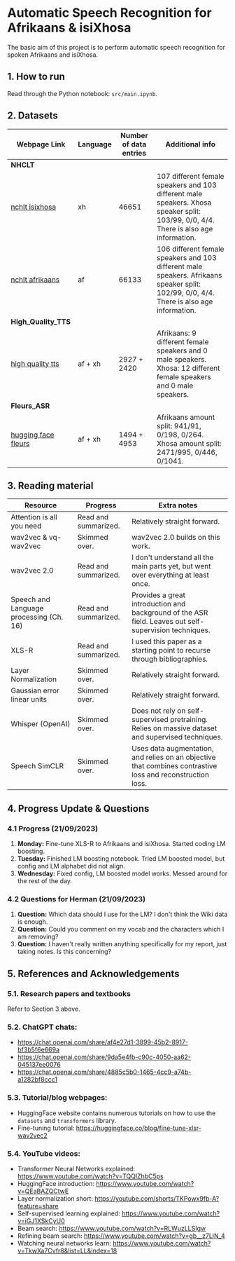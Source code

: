 # Automatic Speech Recognition for Afrikaans & isiXhosa
The basic aim of this project is to perform automatic speech recognition for 
spoken Afrikaans and isiXhosa. 

## 1. How to run
Read through the Python notebook: ``src/main.ipynb``.

## 2. Datasets
| Webpage Link | Language | Number of data entries | Additional info |
|--------------|----------|------------------------|-----------------|
|**NHCLT**||||
| [nchlt isixhosa](https://repo.sadilar.org/handle/20.500.12185/279)                 | xh      | 46651       | 107 different female speakers and 103 different male speakers. Xhosa speaker split: 103/99, 0/0, 4/4. There is also age information. |
| [nchlt afrikaans](https://repo.sadilar.org/handle/20.500.12185/280)                | af      | 66133       | 106 different female speakers and 103 different male speakers. Afrikaans speaker split: 102/99, 0/0, 4/4. There is also age information. |
|**High_Quality_TTS**||||
| [high quality tts](https://repo.sadilar.org/handle/20.500.12185/527)               | af + xh | 2927 + 2420 | Afrikaans: 9 different female speakers and 0 male speakers. Xhosa: 12 different female speakers and 0 male speakers. |
|**Fleurs_ASR**||||
| [hugging face fleurs](https://huggingface.co/datasets/google/fleurs)               | af + xh | 1494 + 4953 | Afrikaans amount split: 941/91, 0/198, 0/264. Xhosa amount split: 2471/995, 0/446, 0/1041. |

<!-- ## Datasets I am not using
| Webpage Link | Language | Number of data entries | Additional info |
|--------------|----------|------------------------|-----------------|
|**Lwazi_ASR**||||
| [lwazi isixhosa asr](https://repo.sadilar.org/handle/20.500.12185/460)             | xh      | 6300        | 210 different speakers (30 sentences each): 107 female speakers and 101 male speakers (2 unknown). The examples for each speaker are not very long, and the transcritptions need to be preprocessed in their own way. The spoken sentences are the same for every speaker. There is also age information. Cellphone quality recordings. |
| [lwazi afrikaans asr](https://repo.sadilar.org/handle/20.500.12185/434)            | af      | 6000        | 200 different speakers (30 sentences each): 98 female speakers and 101 male speakers (1 unknown). The examples for each speaker are not very long, and the transcritptions need to be preprocessed in their own way. The spoken sentences are the same for every speaker. There is also age information. Cellphone quality recordings. |
|**African_Speech_Tech**||||
| [african speech tech (xh)](https://repo.sadilar.org/handle/20.500.12185/305)       | xh      | Not sure.   | Struggling with the format of the dataset. The audio files are in ``.alaw`` format and the full sentence transcriptions are not given (they provide ``.TextGrid`` files). |
| [african speech tech (af)](https://repo.sadilar.org/handle/20.500.12185/400)       | af      | Not sure.   | Struggling with the format of the dataset. The audio files are in ``.alaw`` format and the full sentence transcriptions are not given (they provide ``.TextGrid`` files). |
|**Coloured/black Afrikaans**||||
| [coloured afrikaans](https://repo.sadilar.org/handle/20.500.12185/444)             | af      | Not sure.   | Struggling with the format of the dataset. The audio files are in ``.alaw`` format and the full sentence transcriptions are not given (they provide ``.TextGrid`` files). |
| [black afrikaans](https://repo.sadilar.org/handle/20.500.12185/422)                | af      | Not sure.   | Struggling with the format of the dataset. The audio files are in ``.alaw`` format and the full sentence transcriptions are not given (they provide ``.TextGrid`` files). |
|**Multipron corpus**||||
| [multipron corpus](https://repo.sadilar.org/handle/20.500.12185/379)               | af      | ~2500-3000  | Proper names dataset. 7 female speaker and 6 male speakers. | -->

## 3. Reading material
| Resource | Progress | Extra notes |
|-|-|-|
| Attention is all you need | Read and summarized. | Relatively straight forward. | 
| wav2vec & vq-wav2vec | Skimmed over. | wav2vec 2.0 builds on this work.|
| wav2vec 2.0 | Read and summarized. | I don't understand all the main parts yet, but went over everything at least once. |
| Speech and Language processing (Ch. 16) | Read and summarized. | Provides a great introduction and background of the ASR field. Leaves out self-supervision techniques. |
| XLS-R | Read and summarized. | I used this paper as a starting point to recurse through bibliographies. |
| Layer Normalization | Skimmed over. | Relatively straight forward. |
| Gaussian error linear units | Skimmed over. | Relatively straight forward. |
| Whisper (OpenAI) | Skimmed over. | Does not rely on self-supervised pretraining. Relies on massive dataset and supervised techniques. | |
| Speech SimCLR | Skimmed over. | Uses data augmentation, and relies on an objective that combines contrastive loss and reconstruction loss. |

<!-- ### Progress (11/08/2023)
   1. Downloaded Afrikaans and isiXhosa TTS datasets.
   2. Performed preprocessing to convert data into Dataset format for huggingface.
   3. Created a train/validation/test set from the data.
   4. Bare minimum text normalization for the label/sentences/transcripts.
   5. Imported large XLS-R model and fine-tuned with Afrikaans data + saved a model.

### Questions for Herman (11/08/2023)
   1. **Question:** What's next? In what direction are we heading towards?
        - **Answer:** First clean up pipeline and sort out datasets.
   2. **Question:** Do you expect me to implement and train a similar model from scratch?
        - **Answer:** ...
   3. **Question:** Should diacritics be removed? Other preprocessing tips?
        - **Answer:** No, keep it as simple as possible.
   4. **Question:** I'm not entirely sure what a sensible method is for 
      choosing a validation/test set. Right now I am splitting
      randomly.
        - **Answer:** Choose test/validation set very carefully & don't split randomly.
   5. **Question:** Should I remove the English sentences from the Afrikaans and
      isiXhosa datasets?
        - **Answer:** No.
   6. **Question:** Siswati or isiXhosa?
        - **Answer:** Use isiXhosa for now.

### Progress (18/08/2023)
   1. Downloaded more datasets.
   2. Familiarized with HuggingFace hub and can now load and store models.
   3. Further research into how XLS-R works.
   4. Research into how OpenAI's whisper works.

### Questions for Herman (18/08/2023)
   1. **Question:** *(More for myself)* Why are NNs preferred over other 
    machine learning algorithms for the problem of speech recognition?
   machine learning algorithms for the problem of speech recognition?
         - **ChatGPT answer:** In summary, neural networks are preferred for 
         automatic speech recognition due to their capacity for automatic 
         feature learning, end-to-end modeling, robustness to variability, 
         utilization of large-scale data, and adaptability through transfer 
         learning. These characteristics collectively contribute to their 
         superior performance in ASR tasks.
   2. Is the development set the same as the validation set? Why do people use
   less data entries in their dev sets than in their test sets?
         - **Herman answer:** Over the years NNs started to perform much better
         than the goto models, which were HMMs at the time.
   3. **Question:** Is the development set the same as the validation set? 
   Why do people use less data entries in their dev sets than in their test sets?
         - **Answer:** Could be for many different reasons, but most likely it is
         small so that the training set can be as large as possible.

### Progress (29/08/2023)
   1. Completed dataset exploration. Unfortunately, more than half of the datasets
   which I downloaded/requested are either (1) not available anymore, (2) impractical format,
   or (3) are not useful for ASR tasks (eg. datasets that contain limited number of speakers).
   2. Read through the literature of ASR, which includes research papers and textbook chapters.
   I also made hand-written summaries of the resources which I thought were important. 
   The table below provides a summary of the papers/resources which I either read or summarized.

### Questions for Herman (29/08/2023)
   1. **Discussion:** I can see two approaches of creating a train/val/test set.
   The 1st approach is to use seperate datasets (NCHLT, Fleurs, high-quality-tts, etc.)
   for each of the train/val/test sets. The 2nd approach is to create a train/val/test
   set from each dataset (NCHLT, Fleurs, high-quality-tts, etc.) and then to combine
   each training set to create the final training set, etc.
         - **Conclusion:** Go for the 2nd approach, makes result section better.

### Progress (02/09/2023)
   1. **Finished dataset (DS) splits** for Afrikaans-exclusive DS, isiXhosa-exclusive DS, 
   and Afrikaans-isiXhosa-combined DS.
   2. **Uploaded Afrikaans-exclusive** DS to the HuggingFace [hub](https://huggingface.co/datasets/lucas-meyer/asr_af).
   3. **Continued reading** through the literature of ASR.

### Questions for Herman (02/09/2023)
   1. **Discussion:** If the data is already downloaded, then it takes
   about 3 minutes to load the Afrikaans-exclusive dataset from disk. 
   However, when using Google Colab it takes about 30 minutes to load 
   the Afrikaans-exclusive dataset from the HuggingFace hub. This is one
   of the reasons why I think using Google Colab will be a painful experience.
   Are there any available *super*-computers that I can get access to?

### Progress (08/09/2023)
   1. (Mon \& Tue) Familiarized myself with HPC1, and set SSH up with VPN.
   2. (Wed, Thu \& Fr) Tried to train xls-r model (300M) with ~ 65K Afrikaans instances. It became clear to me that having a GPU does not necessarily solve my previous issues. The main issue: Running out of GPU memory. There are few more ways to optimize GPU memory usage that I haven't tried (e.g. using a fully sharded backend).

### Questions for Herman (08/09/2023)
   1. **Discussion:** Should I continue trying to train the 300M xls-r model and/or the tiny/small whisper model using Huggingface? OR, should I try to implement the same models without using HuggingFace (i.e. only PyTorch.audio ...). My opinion is that HuggingFace is convenient, however there is less control. I would like to give HuggingFace one last chance over the weekend, since there are some things I can still try. However, I think that if Monday comes and I still don't have anything, I would like to try implementing it using the audio package from PyTorch (they have built-in support for CTC and Wav2Vec2).
      - **Answer:** Try to fine-tune one model on HF if you can. Use ``fairseq`` for the rest.
   2. **Discussion:** Would like to discuss potential research questions that we can answer. Would appreciate if you could give input and raise any potential concerns.
      - **Answer:** Three tiers of goals: (1) Fine-tune XLS-R to Afrikaans and isiXhosa. (2) Compare pretraining from scratch + finetuning VS. finetuning a pretrained model. (3) Pretraining on isiXhosa, finetuning on Zulu.

### Progress (15/09/2023)
   1. **Monday:** Finished presentation and prepared speech. Established three tiers of end-goals: 
      1. Fine-tune XLS-R to Afrikaans and isiXhosa.
      2. Comparison: Pretraining wav2vec2 from scratch + finetuning VS. finetuning a pretrained XLS-R model.
      3. Comparison: Pretraining on isiXhosa and finetuning on Zulu VS. pretraining on Afrikaans and finetuning on Zulu.
   2. **Tuesday:** Researched wav2vec2 pretraining and ran fine-tuning script on Google Colab.
   3. **Wednesday:** Started with report layout, continued struggling with HPC and eventually gave up.
   4. **Thursday:** Bought GC compute unnits, fine-tuned XLS-R with AF data (excl. NCHLT data).
   I also started pretraining a wav2vec model from scratch using HuggingFace and the AF NCHLT dataset.
   5. **Friday:** Edited README and prepared for meeting, not much yet. I am looking at the following things at the moment:
      - Continue to fine-tune XLS-R 300M model using different hyperparameter values. Since the model overfits,
      I would like to decrease the learning rate and introduce callbacks like EarlyStopping.
      - Try to train a wav2vec2 model from scratch using the NCHLT data. The issue right now is that I am getting NaN loss
      and cosine similarity. According to some online users the issue arises from having a too large learning rate 
      (or too small batch size).
      - Write a little bit of the *background* and *related work* sections of the report.

![](images/pretrain.png)

### Questions for Herman (15/09/2023)
   1. **Question:** Can you comment on the three tiers of end-goals for the project. Is it too little/much? Is it over/under-ambitious?
   2. **Question:** Can we talk about installing a computer in the Media Lab?
   3. **Question:** Do you think it is fine to use NCHLT data for pretraining and the rest of the data for fine-tuning?
   4. **Question:** (``if answer_q2 == "no"``) Where can I find unsupervised speech data?
   5. **Question:** From your experience with ASR models, could you find a positive correlation between the learning rate and batch size?
   6. **Question:** What should I focus on the most?
   6. **Question:** Can you please help me with the layout of the report? -->

## 4. Progress Update & Questions

### 4.1 Progress (21/09/2023)
   1. **Monday:** Fine-tune XLS-R to Afrikaans and isiXhosa. Started coding LM boosting.
   2. **Tuesday:** Finished LM boosting notebook. Tried LM boosted model, but config and LM alphabet did not align.
   3. **Wednesday:** Fixed config, LM boosted model works. Messed around for the rest of the day.

### 4.2 Questions for Herman (21/09/2023)
   1. **Question:** Which data should I use for the LM? I don't think the Wiki data is enough.
   2. **Question:** Could you comment on my vocab and the characters which I am removing?
   3. **Question:** I haven't really written anything specifically for my report, just taking notes. Is this concerning?

## 5. References and Acknowledgements

### 5.1. Research papers and textbooks
Refer to Section 3 above.

### 5.2. ChatGPT chats:
 - https://chat.openai.com/share/af4e27d1-3899-45b2-8917-bf3b5f6e669a
 - https://chat.openai.com/share/9da5e4fb-c90c-4050-aa62-045137ee0076
 - https://chat.openai.com/share/4885c5b0-1465-4cc9-a74b-a1282bf8ccc1

### 5.3. Tutorial/blog webpages:
 - HuggingFace website contains numerous tutorials on how to use 
 the ``datasets`` and ``transformers`` library.
 - Fine-tuning tutorial: https://huggingface.co/blog/fine-tune-xlsr-wav2vec2

### 5.4. YouTube videos:
 - Transformer Neural Networks explained: https://www.youtube.com/watch?v=TQQlZhbC5ps 
 - HuggingFace introduction: https://www.youtube.com/watch?v=QEaBAZQCtwE
 - Layer normalization short: https://youtube.com/shorts/TKPowx9fb-A?feature=share
 - Self-supervised learning explained: https://www.youtube.com/watch?v=iGJ1XSkCyU0
 - Beam search: https://www.youtube.com/watch?v=RLWuzLLSIgw
 - Refining beam search: https://www.youtube.com/watch?v=gb__z7LlN_4 
 - Watching neural networks learn: https://www.youtube.com/watch?v=TkwXa7Cvfr8&list=LL&index=18
